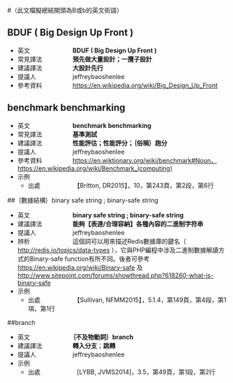 #（此文檔擬總結開頭為B或b的英文術語）

## BDUF ( Big Design Up Front )

* 英文　　　　　　　**BDUF ( Big Design Up Front )**
* 常見譯法　　　　　**預先做大量設計；一攬子設計**
* 建議譯法　　　　　**大設計先行**
* 提議人　　　　　　jeffreybaoshenlee
* 參考資料　　　　　https://en.wikipedia.org/wiki/Big_Design_Up_Front

## benchmark benchmarking

* 英文　　　　　　　**benchmark benchmarking**
* 常見譯法　　　　　**基準測試**
* 建議譯法　　　　　**性能評估；性能評分；｛俗稱｝跑分**
* 提議人　　　　　　jeffreybaoshenlee
* 參考資料　　　　　https://en.wiktionary.org/wiki/benchmark#Noun，https://en.wikipedia.org/wiki/Benchmark_(computing)
* 示例
  * 出處　　　　　　【Britton, DR2015】，10，第243頁，第2段，第6行

##｛數據結構｝binary safe string ; binary-safe string

* 英文　　　　　　　**binary safe string ; binary-safe string**
* 建議譯法　　　　　**能夠【表達/合理容納】各種內容的二進制字符串**
* 提議人　　　　　　jeffreybaoshenlee
* 辨析　　　　　　　這個詞可以用來描述Redis數據庫的鍵名（ http://redis.io/topics/data-types ），它與PHP編程中涉及二進制數據解讀方式的Binary-safe function有所不同。後者可參考 https://en.wikipedia.org/wiki/Binary-safe 及 http://www.sitepoint.com/forums/showthread.php?618260-what-is-binary-safe
* 示例
  * 出處　　　　　　【Sullivan, NFMM2015】，5.1.4，第149頁，第4段，第1項，第1行

##branch

* 英文　　　　　　　**｛不及物動詞｝branch**
* 建議譯法　　　　　**轉入分支**；**跳轉**
* 提議人　　　　　　jeffreybaoshenlee
* 示例
  * 出處　　　　　　[LYBB, JVMS2014]，3.5，第49頁，第1段，第2行
